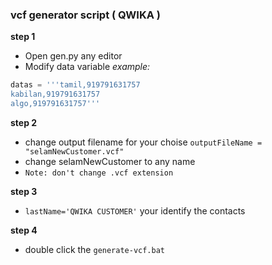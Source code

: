 ### vcf generator script ( QWIKA )
**step 1**
* Open gen.py any editor
* Modify data variable 
*example:*
```python
datas = '''tamil,919791631757
kabilan,919791631757
algo,919791631757'''
```
**step 2**
* change output filename for your choise `outputFileName = "selamNewCustomer.vcf"`
* change selamNewCustomer to any name
* `Note: don't change .vcf extension`

**step 3**
* `lastName='QWIKA CUSTOMER'` your identify the contacts

**step 4**
* double click the `generate-vcf.bat`
